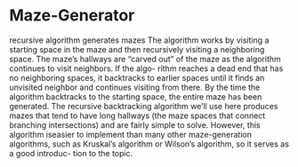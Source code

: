 # Maze-Generator
recursive algorithm generates mazes
The algorithm works by visiting a starting space in the maze and then
recursively visiting a neighboring space. The maze’s hallways are “carved
out” of the maze as the algorithm continues to visit neighbors. If the algo-
rithm reaches a dead end that has no neighboring spaces, it backtracks to
earlier spaces until it finds an unvisited neighbor and continues visiting
from there. By the time the algorithm backtracks to the starting space, the
entire maze has been generated.
The recursive backtracking algorithm we’ll use here produces mazes
that tend to have long hallways (the maze spaces that connect branching
intersections) and are fairly simple to solve. However, this algorithm iseasier to implement than many other maze-generation algorithms, such as
Kruskal’s algorithm or Wilson’s algorithm, so it serves as a good introduc-
tion to the topic.
